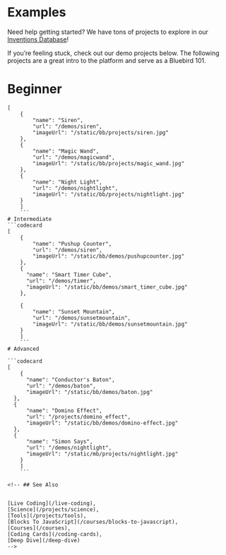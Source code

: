 # Examples

Need help getting started? We have tons of projects to explore in our [Inventions Database](https://tekniverse.teknikio.com/resources/inventions)!

If you’re feeling stuck, check out our demo projects below. The following projects are a great intro to the platform and serve as a Bluebird 101.

# Beginner

```codecard
[
    {
        "name": "Siren",
        "url": "/demos/siren",
        "imageUrl": "/static/bb/projects/siren.jpg"
    },
    {
        "name": "Magic Wand",
        "url": "/demos/magicwand",
        "imageUrl": "/static/bb/projects/magic_wand.jpg"
    },
    {
        "name": "Night Light",
        "url": "/demos/nightlight",
        "imageUrl": "/static/bb/projects/nightlight.jpg"
    }
    ]
    ```
# Intermediate
```codecard
[
    {
        "name": "Pushup Counter",
        "url": "/demos/siren",
        "imageUrl": "/static/bb/demos/pushupcounter.jpg"
    },
    {
      "name": "Smart Timer Cube",
      "url": "/demos/timer",
      "imageUrl": "/static/bb/demos/smart_timer_cube.jpg"
    },

    {
        "name": "Sunset Mountain",
        "url": "/demos/sunsetmountain",
        "imageUrl": "/static/bb/demos/sunsetmountain.jpg"
    }
    ]
    ```
# Advanced

```codecard
[
    {
      "name": "Conductor's Baton",
      "url": "/demos/baton",
      "imageUrl": "/static/bb/demos/baton.jpg"
  },
  {
      "name": "Domino Effect",
      "url": "/projects/domino_effect",
      "imageUrl": "/static/bb/demos/domino-effect.jpg"
  },
  {
      "name": "Simon Says",
      "url": "/demos/nightlight",
      "imageUrl": "/static/mb/projects/nightlight.jpg"
    }
    ]
    ```

<!-- ## See Also


[Live Coding](/live-coding),
[Science](/projects/science),
[Tools](/projects/tools),
[Blocks To JavaScript](/courses/blocks-to-javascript),
[Courses](/courses),
[Coding Cards](/coding-cards),
[Deep Dive](/deep-dive)
-->

